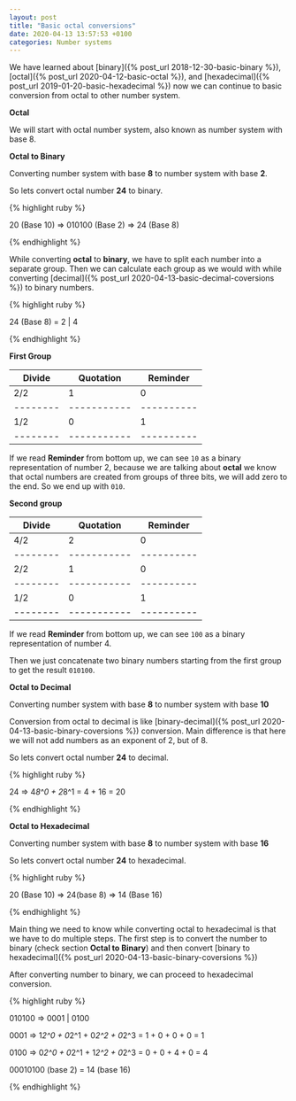 ```yaml
---
layout: post
title: "Basic octal conversions"
date: 2020-04-13 13:57:53 +0100
categories: Number systems
---
```

We have learned about [binary]({% post_url 2018-12-30-basic-binary %}), [octal]({% post_url 2020-04-12-basic-octal %}), and [hexadecimal]({% post_url 2019-01-20-basic-hexadecimal %}) now we can continue to basic conversion from octal to other number system.

**Octal**

We will start with octal number system, also known as number system with base 8.

**Octal to Binary**

Converting number system with base **8** to number system with base **2**.

So lets convert octal number **24** to binary.

{% highlight ruby %}

20 (Base 10) => 010100 (Base 2) => 24 (Base 8)

{% endhighlight %}

While converting **octal** to **binary**, we have to split each number into a separate group. Then we can calculate each group as we would with while converting [decimal]({% post_url 2020-04-13-basic-decimal-coversions %}) to binary numbers.

{% highlight ruby %}

24 (Base 8) = 2 | 4

{% endhighlight %}

**First Group**

<div class="table-wrapper" markdown="block">

| Divide | Quotation | Reminder |
|--------|-----------|----------|
| 2/2    | 1         | 0        |
|--------|-----------|----------|
| 1/2    | 0         | 1        |
|--------|-----------|----------|

</div>

If we read **Reminder** from bottom up, we can see `10` as a binary representation of number 2, because we are talking about **octal** we know that octal numbers are created from groups of three bits, we will add zero to the end. So we end up with `010`.

**Second group**

<div class="table-wrapper" markdown="block">

| Divide | Quotation | Reminder |
|--------|-----------|----------|
| 4/2    | 2         | 0        |
|--------|-----------|----------|
| 2/2    | 1         | 0        |
|--------|-----------|----------|
| 1/2    | 0         | 1        |
|--------|-----------|----------|

</div>

If we read **Reminder** from bottom up, we can see `100` as a binary representation of number 4.

Then we just concatenate two binary numbers starting from the first group to get the result `010100`.

**Octal to Decimal**

Converting number system with base **8** to number system with base **10**

Conversion from octal to decimal is like [binary-decimal]({% post_url 2020-04-13-basic-binary-coversions %}) conversion. Main difference is that here we will not add numbers as an exponent of 2, but of 8.

So lets convert octal number **24** to decimal.

{% highlight ruby %}

  24
  => 4*8^0 + 2*8^1
   = 4 + 16
   = 20

{% endhighlight %}

**Octal to Hexadecimal**

Converting number system with base **8** to number system with base **16**

So lets convert octal number **24** to hexadecimal.

{% highlight ruby %}

20 (Base 10) => 24(base 8) => 14 (Base 16)

{% endhighlight %}

Main thing we need to know while converting octal to hexadecimal is that we have to do multiple steps. The first step is to convert the number to binary (check section **Octal to Binary**) and then convert [binary to hexadecimal]({% post_url 2020-04-13-basic-binary-coversions %})

After converting number to binary, we can proceed to hexadecimal conversion.

{% highlight ruby %}

  010100 => 0001 | 0100

  0001
  => 1*2^0 + 0*2^1 + 0*2^2 + 0*2^3
   = 1 + 0 + 0 + 0
   = 1

  0100
  => 0*2^0 + 0*2^1 + 1*2^2 + 0*2^3
   = 0 + 0 + 4 + 0
   = 4

  00010100 (base 2) = 14 (base 16)

{% endhighlight %}

